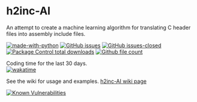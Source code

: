 # h2inc-AI
An attempt to create a machine learning algorithm for translating C header files into assembly include files.

[![made-with-python](https://img.shields.io/badge/Made%20with-Python-1f425f.svg)](https://www.python.org/)
[![GitHub issues](https://img.shields.io/github/issues/Naereen/StrapDown.js.svg)](https://GitHub.com/JLG-Skunkworks/h2inc-AI/StrapDown.js/issues/)
[![GitHub issues-closed](https://img.shields.io/github/issues-closed/Naereen/StrapDown.js.svg)](https://GitHub.com/JLG-Skunkworks/h2inc-AI/StrapDown.js/issues?q=is%3Aissue+is%3Aclosed)
[![Package Control total downloads](https://img.shields.io/packagecontrol/dt/SwitchDictionary.svg)](https://packagecontrol.io/packages/SwitchDictionary)
[![Github file count](https://img.shields.io/github/directory-file-count/JLG-Skunkworks/h2inc-AI)]()

Coding time for the last 30 days.</br>
[![wakatime](https://wakatime.com/badge/github/JLG-Skunkworks/test-public.svg)](https://wakatime.com/badge/github/JLG-Skunkworks/h2inc-AI)

See the wiki for usage and examples.
[h2inc-AI wiki page](https://github.com/JLG-Skunkworks/h2inc-AI/wiki)

[![Known Vulnerabilities](https://snyk.io/test/github/JLG-Skunkworks/h2inc-AI/badge.svg?style=plastic)](https://snyk.io/test/github/JLG-Skunkworks/h2inc-AI)

<a href="https://snyk.io/test/github/JLG-Skunkworks/h2inc-AI">

